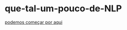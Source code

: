 # que-tal-um-pouco-de-NLP
[podemos começar por aqui](https://pytorch.org/tutorials/intermediate/seq2seq_translation_tutorial.html#nlp-from-scratch-translation-with-a-sequence-to-sequence-network-and-attention)
